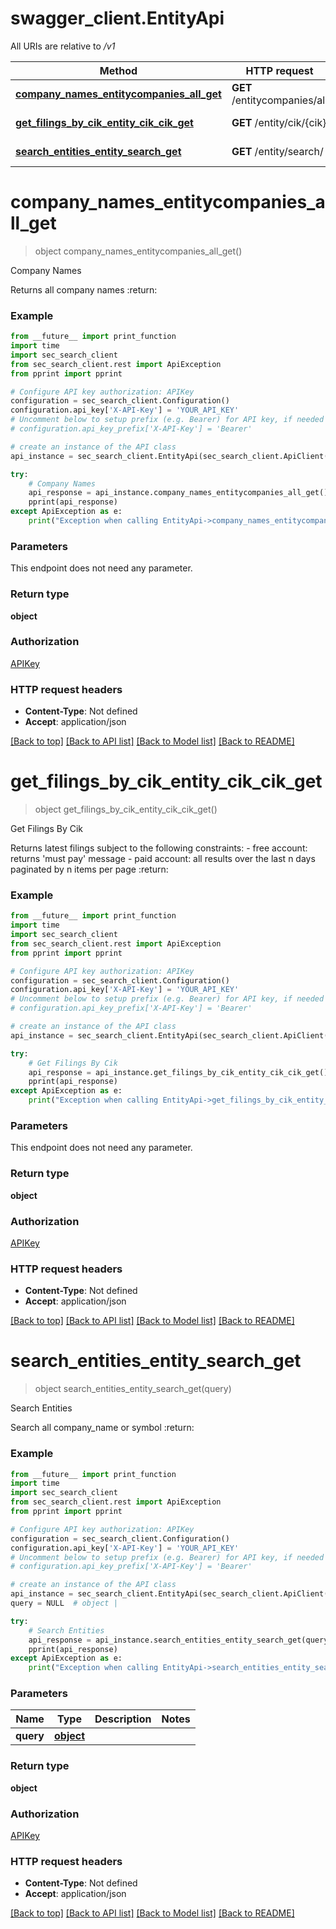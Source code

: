 # swagger_client.EntityApi

All URIs are relative to */v1*

Method | HTTP request | Description
------------- | ------------- | -------------
[**company_names_entitycompanies_all_get**](EntityApi.md#company_names_entitycompanies_all_get) | **GET** /entitycompanies/all | Company Names
[**get_filings_by_cik_entity_cik_cik_get**](EntityApi.md#get_filings_by_cik_entity_cik_cik_get) | **GET** /entity/cik/{cik} | Get Filings By Cik
[**search_entities_entity_search_get**](EntityApi.md#search_entities_entity_search_get) | **GET** /entity/search/ | Search Entities

# **company_names_entitycompanies_all_get**
> object company_names_entitycompanies_all_get()

Company Names

Returns all company names :return:

### Example

```python
from __future__ import print_function
import time
import sec_search_client
from sec_search_client.rest import ApiException
from pprint import pprint

# Configure API key authorization: APIKey
configuration = sec_search_client.Configuration()
configuration.api_key['X-API-Key'] = 'YOUR_API_KEY'
# Uncomment below to setup prefix (e.g. Bearer) for API key, if needed
# configuration.api_key_prefix['X-API-Key'] = 'Bearer'

# create an instance of the API class
api_instance = sec_search_client.EntityApi(sec_search_client.ApiClient(configuration))

try:
    # Company Names
    api_response = api_instance.company_names_entitycompanies_all_get()
    pprint(api_response)
except ApiException as e:
    print("Exception when calling EntityApi->company_names_entitycompanies_all_get: %s\n" % e)
```

### Parameters
This endpoint does not need any parameter.

### Return type

**object**

### Authorization

[APIKey](../README.md#APIKey)

### HTTP request headers

 - **Content-Type**: Not defined
 - **Accept**: application/json

[[Back to top]](#) [[Back to API list]](../README.md#documentation-for-api-endpoints) [[Back to Model list]](../README.md#documentation-for-models) [[Back to README]](../README.md)

# **get_filings_by_cik_entity_cik_cik_get**
> object get_filings_by_cik_entity_cik_cik_get()

Get Filings By Cik

Returns latest filings subject to the following constraints: - free account: returns 'must pay' message - paid account: all results over the last n days paginated by n items per page :return:

### Example

```python
from __future__ import print_function
import time
import sec_search_client
from sec_search_client.rest import ApiException
from pprint import pprint

# Configure API key authorization: APIKey
configuration = sec_search_client.Configuration()
configuration.api_key['X-API-Key'] = 'YOUR_API_KEY'
# Uncomment below to setup prefix (e.g. Bearer) for API key, if needed
# configuration.api_key_prefix['X-API-Key'] = 'Bearer'

# create an instance of the API class
api_instance = sec_search_client.EntityApi(sec_search_client.ApiClient(configuration))

try:
    # Get Filings By Cik
    api_response = api_instance.get_filings_by_cik_entity_cik_cik_get()
    pprint(api_response)
except ApiException as e:
    print("Exception when calling EntityApi->get_filings_by_cik_entity_cik_cik_get: %s\n" % e)
```

### Parameters
This endpoint does not need any parameter.

### Return type

**object**

### Authorization

[APIKey](../README.md#APIKey)

### HTTP request headers

 - **Content-Type**: Not defined
 - **Accept**: application/json

[[Back to top]](#) [[Back to API list]](../README.md#documentation-for-api-endpoints) [[Back to Model list]](../README.md#documentation-for-models) [[Back to README]](../README.md)

# **search_entities_entity_search_get**
> object search_entities_entity_search_get(query)

Search Entities

Search all company_name or symbol :return:

### Example

```python
from __future__ import print_function
import time
import sec_search_client
from sec_search_client.rest import ApiException
from pprint import pprint

# Configure API key authorization: APIKey
configuration = sec_search_client.Configuration()
configuration.api_key['X-API-Key'] = 'YOUR_API_KEY'
# Uncomment below to setup prefix (e.g. Bearer) for API key, if needed
# configuration.api_key_prefix['X-API-Key'] = 'Bearer'

# create an instance of the API class
api_instance = sec_search_client.EntityApi(sec_search_client.ApiClient(configuration))
query = NULL  # object | 

try:
    # Search Entities
    api_response = api_instance.search_entities_entity_search_get(query)
    pprint(api_response)
except ApiException as e:
    print("Exception when calling EntityApi->search_entities_entity_search_get: %s\n" % e)
```

### Parameters

Name | Type | Description  | Notes
------------- | ------------- | ------------- | -------------
 **query** | [**object**](.md)|  | 

### Return type

**object**

### Authorization

[APIKey](../README.md#APIKey)

### HTTP request headers

 - **Content-Type**: Not defined
 - **Accept**: application/json

[[Back to top]](#) [[Back to API list]](../README.md#documentation-for-api-endpoints) [[Back to Model list]](../README.md#documentation-for-models) [[Back to README]](../README.md)

